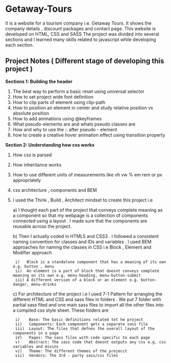 # Getaway-Tours
It is a website for a tourism company i.e. Getaway Tours. It shows the company details , 
discount  packages and contact page. This website is developed on HTML, CSS and SASS
The project was divided into several sections and I learned many skills related to javascript while developing each 
section.

## **Project Notes ( Different stage of developing this project )**

**Sections 1: Building the header**
1) The best way to perform a basic reset using universal selector
2) How to set project wide font definition
3) How to clip parts of element using clip-path
4) How to position an element in center and study relative position vs absolute position    
5) How to add animations using @keyframes
5) What pseudo-elements are and whats pseudo classes are 
6) How and why to use the :: after pseudo - element 
7) how to create a creative hover animation effect using transition property 

**Section 2: Understanding how css works**
1) How css is parsed 
2) How inheritance works 
3) How to use different units of measurements like vh vw % em rem or px appropriately 
4) css architecture , components and BEM 
5) I used the Think , Build , Architect mindset to create this project i.e
   
   a) I thought each part of the project that conveys complete meaning as a component so that my webpage is a collection
      of components connected using a layout . I made sure that the components are reusable across the project.
   
   b) Then I actually coded in HTML5 and CSS3 . I followed a consistent naming convention for classes and IDs and 
      variables . I used BEM approaches for naming the classes in CSS i.e Block , Element and Modifier approach
       
        i)   Block is a standalone component that has a meaning of its own e.g. button , menu
        ii)  An element is a part of block that doesnt conveys complete meaning on its own e.g. menu-heading, menu-button-submit
        iii) A different version of a block or an element e.g. button-danger, menu-drinks
   c) For architecture of the project i.e I used 7-1 Pattern for arranging the different HTML and CSS and sass files in 
      folders . We put 7 folder with partial sass filed and one main sass files to import all the other files into a compiled css style sheet.
      These folders are 
        
        i)    Base: The basic definitions related tot he project
        ii)   Components: Each component gets a separate sass file 
        iii)  Layout: The files that defnes the overall layout of the components in a page 
        iV)   Pages: The sass files with code specific to each page 
        v)    Abstract: The sass code that doesnt outputs any css e.g. css variables and mixins 
        vi)   Theme: The different themes of the projecct
        vii)  Vendors: The 3rd - party sass/css files


